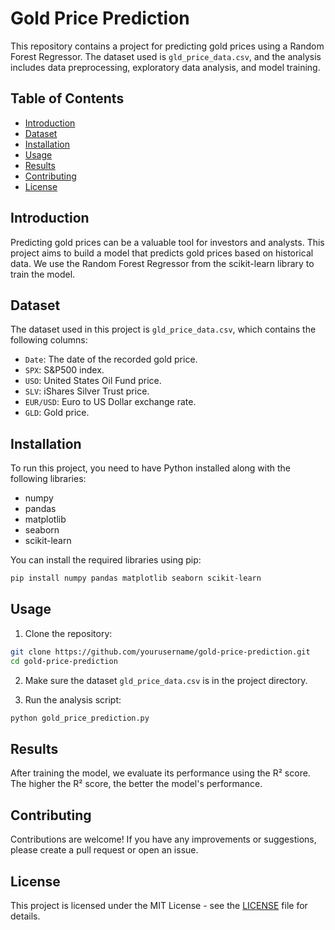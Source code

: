 # Gold Price Prediction

This repository contains a project for predicting gold prices using a Random Forest Regressor. The dataset used is `gld_price_data.csv`, and the analysis includes data preprocessing, exploratory data analysis, and model training.

## Table of Contents

- [Introduction](#introduction)
- [Dataset](#dataset)
- [Installation](#installation)
- [Usage](#usage)
- [Results](#results)
- [Contributing](#contributing)
- [License](#license)

## Introduction

Predicting gold prices can be a valuable tool for investors and analysts. This project aims to build a model that predicts gold prices based on historical data. We use the Random Forest Regressor from the scikit-learn library to train the model.

## Dataset

The dataset used in this project is `gld_price_data.csv`, which contains the following columns:

- `Date`: The date of the recorded gold price.
- `SPX`: S&P500 index.
- `USO`: United States Oil Fund price.
- `SLV`: iShares Silver Trust price.
- `EUR/USD`: Euro to US Dollar exchange rate.
- `GLD`: Gold price.

## Installation

To run this project, you need to have Python installed along with the following libraries:

- numpy
- pandas
- matplotlib
- seaborn
- scikit-learn

You can install the required libraries using pip:

```sh
pip install numpy pandas matplotlib seaborn scikit-learn
```

## Usage

1. Clone the repository:

```sh
git clone https://github.com/yourusername/gold-price-prediction.git
cd gold-price-prediction
```

2. Make sure the dataset `gld_price_data.csv` is in the project directory.

3. Run the analysis script:

```sh
python gold_price_prediction.py
```

## Results

After training the model, we evaluate its performance using the R² score. The higher the R² score, the better the model's performance.

## Contributing

Contributions are welcome! If you have any improvements or suggestions, please create a pull request or open an issue.

## License

This project is licensed under the MIT License - see the [LICENSE](LICENSE) file for details.
